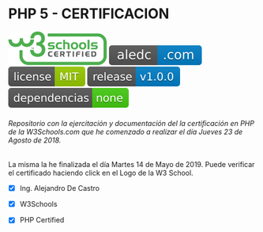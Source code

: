 # PHP 5 - CERTIFICACION 
[<img src="https://github.com/aledc7/PHP-Certification/blob/master/w3certified_logo.png?raw=true">](https://certification.w3schools.com/w3certified.asp?id=10028427)
[![aledc.com](https://github.com/aledc7/Scrum-Certification/blob/master/recursos/aledc.com.svg)](https://aledc.com)
[![License](https://github.com/aledc7/Scrum-Certification/blob/master/recursos/mit-license.svg)](https://aledc.com)
[![GitHub release](https://github.com/aledc7/Scrum-Certification/blob/master/recursos/release.svg)](https://aledc.com)
[![Dependencies](https://github.com/aledc7/Scrum-Certification/blob/master/recursos/dependencias-none.svg)](https://aledc.com)


###### Repositorio con la ejercitación  y documentación del la certificación en PHP de la W3Schools.com que he comenzado a realizar el día Jueves 23 de Agosto de 2018.
 La misma la he finalizada el día Martes 14 de Mayo de 2019. Puede verificar el certificado haciendo click en el Logo de la W3 School.
 
 


- [x] Ing. Alejandro De Castro
- [x] W3Schools
- [x] PHP Certified

